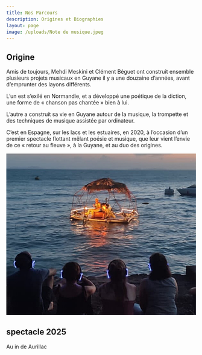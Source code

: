 ```yaml
---
title: Nos Parcours
description: Origines et Biographies
layout: page
image: /uploads/Note de musique.jpeg
---
```


## Origine

Amis de toujours, Mehdi Meskini et Clément Béguet
ont construit ensemble plusieurs projets musicaux en Guyane
il y a une douzaine d’années, avant d’emprunter des layons différents.

L’un est s’exilé en Normandie, et a développé une poétique de la diction,
une forme de « chanson pas chantée » bien à lui.

L’autre a construit sa vie en Guyane autour de la musique,
la trompette et des techniques de musique assistée par ordinateur.

C’est en Espagne, sur les lacs et les estuaires, en 2020,
à l’occasion d’un premier spectacle flottant mêlant poésie et musique,
que leur vient l’envie de ce « retour au fleuve », à la Guyane,
et au duo des origines.

![Illustration du prochain projet](/assets/images/dossier-diffusion/page9.png)

## spectacle 2025

Au in de Aurillac

